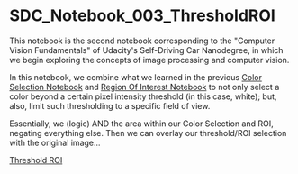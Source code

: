 # SDC_Notebook_003_ThresholdROI

This notebook is the second notebook corresponding to the "Computer Vision Fundamentals" of Udacity's Self-Driving Car Nanodegree, in which we begin exploring the concepts of image processing and computer vision.

In this notebook, we combine what we learned in the previous [Color Selection Notebook](https://github.com/FadedIllusions/SDC_Notebook_001_ColorSelection) and [Region Of Interest Notebook](https://github.com/FadedIllusions/SDC_Notebook_002_ROI) to not only select a color beyond a certain pixel intensity threshold (in this case, white); but, also, limit such thresholding to a specific field of view.

Essentially, we (logic) AND the area within our Color Selection and ROI, negating everything else. Then we can overlay our threshold/ROI selection with the original image...

[Threshold ROI](/images/threshold_roi.png)
